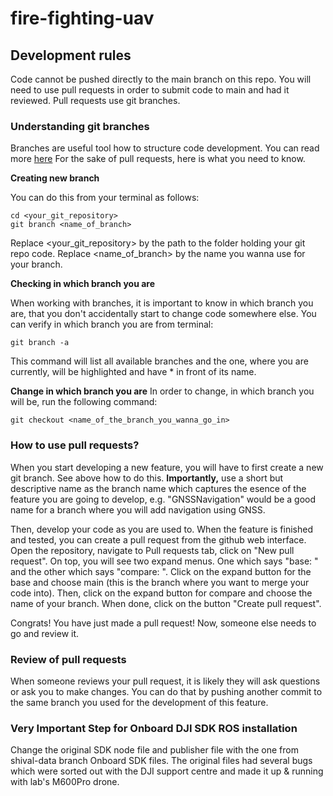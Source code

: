 # fire-fighting-uav

## Development rules

Code cannot be pushed directly to the main branch on this repo. You will need to use pull requests in order to submit code to main and had it reviewed. Pull requests use git branches.

### Understanding git branches

Branches are useful tool how to structure code development. You can read more [here](https://www.atlassian.com/git/tutorials/using-branches) For the sake of pull requests, here is what you need to know.

**Creating new branch**

You can do this from your terminal as follows:

```
cd <your_git_repository>
git branch <name_of_branch>
```
Replace <your_git_repository> by the path to the folder holding your git repo code. Replace <name_of_branch> by the name you wanna use for your branch.

**Checking in which branch you are**

When working with branches, it is important to know in which branch you are, that you don't accidentally start to change code somewhere else. You can verify in which branch you are from terminal:

```
git branch -a
```
This command will list all available branches and the one, where you are currently, will be highlighted and have * in front of its name. 

**Change in which branch you are**
In order to change, in which branch you will be, run the following command:
```
git checkout <name_of_the_branch_you_wanna_go_in>
```

### How to use pull requests?

When you start developing a new feature, you will have to first create a new git branch. See above how to do this. **Importantly,** use a short but descriptive name as the branch name which captures the esence of the feature you are going to develop, e.g. "GNSSNavigation" would be a good name for a branch where you will add navigation using GNSS.

Then, develop your code as you are used to. When the feature is finished and tested, you can create a pull request from the github web interface. Open the repository, navigate to Pull requests tab, click on "New pull request". On top, you will see two expand menus. One which says "base: <something>" and the other which says "compare: <something>". Click on the expand button for the base and choose main (this is the branch where you want to merge your code into). Then, click on the expand button for compare and choose the name of your branch. When done, click on the button "Create pull request". 

Congrats! You have just made a pull request! Now, someone else needs to go and review it.

### Review of pull requests

When someone reviews your pull request, it is likely they will ask questions or ask you to make changes. You can do that by pushing another commit to the same branch you used for the development of this feature.

### Very Important Step for Onboard DJI SDK ROS installation

Change the original SDK node file and publisher file with the one from shival-data branch Onboard SDK files. The original files had several bugs which were sorted out with the DJI support centre and made it up & running with lab's M600Pro drone.
